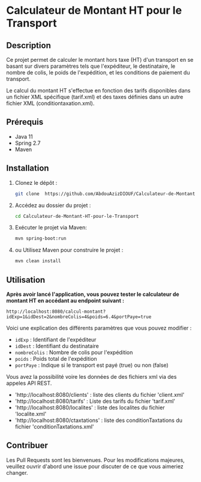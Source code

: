 # Calculateur de Montant HT pour le Transport

## Description

Ce projet permet de calculer le montant hors taxe (HT) d'un transport en se basant sur divers paramètres tels que l'expéditeur, le destinataire, 
le nombre de colis, le poids de l'expédition, et les conditions de paiement du transport. 

Le calcul du montant HT s'effectue en fonction des tarifs disponibles dans un fichier XML spécifique (tarif.xml) 
et des taxes définies dans un autre fichier XML (conditiontaxation.xml).

## Prérequis

- Java 11
- Spring 2.7
- Maven

## Installation

1. Clonez le dépôt :
   ```bash
   git clone  https://github.com/AbdouAzizDIOUF/Calculateur-de-Montant-HT-pour-le-Transport.git
   ```
2. Accédez au dossier du projet :
   ```bash
   cd Calculateur-de-Montant-HT-pour-le-Transport
   ```
   
3. Exécuter le projet via Maven: 
   ```bash
   mvn spring-boot:run
   ```

4. ou Utilisez Maven pour construire le projet :
   ```bash
   mvn clean install
   ```
   
## Utilisation

**Après avoir lancé l'application, vous pouvez tester le calculateur de montant HT en accédant au endpoint suivant :**

`http://localhost:8080/calcul-montant?idExp=1&idDest=2&nombreColis=4&poids=6.4&portPaye=true`

Voici une explication des différents paramètres que vous pouvez modifier :

- `idExp` : Identifiant de l'expéditeur
- `idDest` : Identifiant du destinataire
- `nombreColis` : Nombre de colis pour l'expédition
- `poids` : Poids total de l'expédition
- `portPaye` : Indique si le transport est payé (true) ou non (false)

Vous avez la possibilité voire les données de des fichiers xml via des appeles API REST.

* 'http://localhost:8080/clients' : liste des clients du fichier 'client.xml'
* 'http://localhost:8080/tarifs' :  Liste des tarifs du fichier 'tarif.xml'
* 'http://localhost:8080/localites' : liste des localites du fichier 'localite.xml'
* 'http://localhost:8080/ctaxtations' : liste des conditionTaxtations du fichier 'conditionTaxtations.xml'



## Contribuer

Les Pull Requests sont les bienvenues. Pour les modifications majeures, veuillez ouvrir d'abord une issue pour discuter de ce que vous aimeriez changer.

